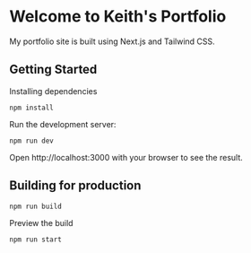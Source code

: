 # Welcome to Keith's Portfolio

My portfolio site is built using Next.js and Tailwind CSS.

## Getting Started

Installing dependencies
```
npm install
```

Run the development server:
```
npm run dev
```

Open http://localhost:3000 with your browser to see the result.

## Building for production

```
npm run build
```

Preview the build
```
npm run start
```

